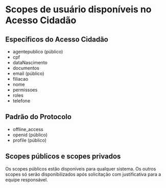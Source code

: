 ﻿# Scopes de usuário disponíveis no Acesso Cidadão

## Específicos do Acesso Cidadão

* agentepublico (público)
* cpf
* dataNascimento
* documentos
* email (público)
* filiacao
* nome
* permissoes
* roles
* telefone

## Padrão do Protocolo

* offline_access
* openid (público)
* profile (público)

## Scopes públicos e scopes privados

Os scopes públicos estão disponíveis para qualquer sistema. Os outros scopes só serão disponibilizados após solicitação com justificativa para a equipe responsável.